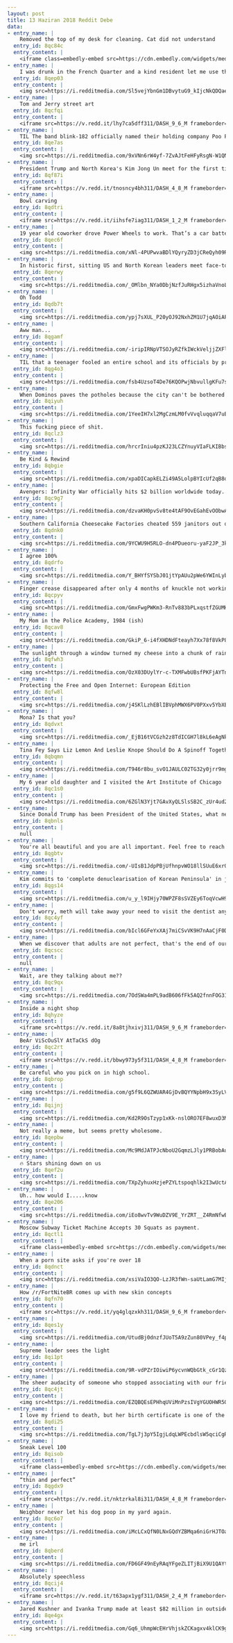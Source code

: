 ```yaml
---
layout: post
title: 13 Haziran 2018 Reddit Debe
data:
- entry_name: |
    Removed the top of my desk for cleaning. Cat did not understand
  entry_id: 8qc84c
  entry_content: |
    <iframe class=embedly-embed src=https://cdn.embedly.com/widgets/media.html?src=https%3A%2F%2Fgfycat.com%2Fifr%2FObviousShockingBronco&url=https%3A%2F%2Fgfycat.com%2FObviousShockingBronco&image=https%3A%2F%2Fthumbs.gfycat.com%2FObviousShockingBronco-size_restricted.gif&key=522baf40bd3911e08d854040d3dc5c07&type=text%2Fhtml&schema=gfycat width=600 height=338 scrolling=no frameborder=0 allowfullscreen></iframe>
- entry_name: |
    I was drunk in the French Quarter and a kind resident let me use their bathroom. I thought this cat was fake until it turned its head to watch me pee.
  entry_id: 8qep03
  entry_content: |
    <img src=https://i.redditmedia.com/Sl5vejYbnGm1DBvytuG9_kIjcNkQDQaeL4LJFusMDLI.jpg?s=ca8dc376ef8c011c000cab77e1b57bf9 frameborder=0>
- entry_name: |
    Tom and Jerry street art
  entry_id: 8qcfqi
  entry_content: |
    <iframe src=https://v.redd.it/lhy7ca5dff311/DASH_9_6_M frameborder=0></iframe>
- entry_name: |
    TIL The band blink-182 officially named their holding company Poo Poo Butt Inc. We did it because it was the most immature, dumbest thing ever, DeLonge said. We thought it would be funny to have our accountants, managers and attorneys having to say that over the phone every day.”
  entry_id: 8qe7as
  entry_content: |
    <img src=https://i.redditmedia.com/9xVNn6rW4yf-7ZvAJtFeHFyRsgN-W1QN1T8CjnGUdf4.jpg?s=8efd14808416ddcb43096f0fcfde23e8 frameborder=0>
- entry_name: |
    President Trump and North Korea's Kim Jong Un meet for the first time
  entry_id: 8qf87i
  entry_content: |
    <iframe src=https://v.redd.it/tnosncy4bh311/DASH_4_8_M frameborder=0></iframe>
- entry_name: |
    Bowl carving
  entry_id: 8qdtri
  entry_content: |
    <iframe src=https://v.redd.it/iihsfe7iag311/DASH_1_2_M frameborder=0></iframe>
- entry_name: |
    19 year old coworker drove Power Wheels to work. That’s a car battery on the hood.
  entry_id: 8qec6f
  entry_content: |
    <img src=https://i.redditmedia.com/xNl-4PUPwvaBDlYQyryZD3jCReQyh09R0Azt_PW7Hbo.jpg?s=c1ea5d609273f319f681f62d9884b6c4 frameborder=0>
- entry_name: |
    In historic first, sitting US and North Korean leaders meet face-to-face
  entry_id: 8qerwy
  entry_content: |
    <img src=https://i.redditmedia.com/_OMlbn_NYa0DbjNzfJuRHgx5izhaVnoL4m5O3CdRjMY.jpg?s=f15b5f6f76f371cca5734da901a38bd0 frameborder=0>
- entry_name: |
    Oh Todd
  entry_id: 8qdb7t
  entry_content: |
    <img src=https://i.redditmedia.com/ypj7sXUL_P20yOJ92NxhZM1U7jqAOiAPam7_9c5r3dA.jpg?s=7ffa336f575544e450652f9bc923bf59 frameborder=0>
- entry_name: |
    Aww man...
  entry_id: 8qgamf
  entry_content: |
    <img src=https://i.redditmedia.com/-iripIRNpVTSOJyRZfkIWckVeljjZXFlPWxpIHErBSY.jpg?s=7d0c3d5b198898cf74bf520a7f4c2214 frameborder=0>
- entry_name: |
    TIL that a teenager fooled an entire school and its officials by pretending to be the State Senator. He was chauffeured, given a tour, and spoke to the high school students about being involved in politics. They only found out when the real Senator showed up the next month.
  entry_id: 8qg4o3
  entry_content: |
    <img src=https://i.redditmedia.com/fsb4UzsoT4De76KQOPwjNbvullgKFu7s3dzwYLBB0cI.jpg?s=f6918fd79b8a92d4414861e550d7d630 frameborder=0>
- entry_name: |
    When Dominos paves the potholes because the city can't be bothered to do it
  entry_id: 8qiyuh
  entry_content: |
    <img src=https://i.redditmedia.com/1YeeIH7xl2MgCzmLM0fvVvqluqqaV7uEaguH5Gm2q-4.png?s=34e6fb6c64eb269087f9afdb7e7d282f frameborder=0>
- entry_name: |
    This fucking piece of shit.
  entry_id: 8qclz3
  entry_content: |
    <img src=https://i.redditmedia.com/hrcrIniu4pzKJ23LCZYnuyVIaFLKIBbsMq6xPGVgwPs.jpg?s=8ef5e9e750382f902340c40a79241cb4 frameborder=0>
- entry_name: |
    Be Kind & Rewind
  entry_id: 8qbgie
  entry_content: |
    <img src=https://i.redditmedia.com/xpaDICapkELZi49A5LolpBYIcUf2qB8oMBoBOM0NcKE.jpg?s=911483b67bf5b4fdef5449296d6d062a frameborder=0>
- entry_name: |
    Avengers: Infinity War officially hits $2 billion worldwide today.
  entry_id: 8qc9g7
  entry_content: |
    <img src=https://i.redditmedia.com/dzvaKH0pvSv8te4tAF9OvEGahEvOObwACg0S1rOn768.jpg?s=3b1410af0ba67b40237145fc1619dd48 frameborder=0>
- entry_name: |
    Southern California Cheesecake Factories cheated 559 janitors out of $4.57 million in wages, labor commissioner charges
  entry_id: 8qdnk0
  entry_content: |
    <img src=https://i.redditmedia.com/9YCWU9H5RLO-dn4PDueoru-yaF2JP_3kQ_q_34k662w.jpg?s=46174bd8787673b123fd949fcc999403 frameborder=0>
- entry_name: |
    I agree 100%
  entry_id: 8qdrfo
  entry_content: |
    <img src=https://i.redditmedia.com/Y_BHYfSYSbJ01jtYpAUu2pWe6YWInLyb_Gfg8Maoxzw.jpg?s=589b49db173996e7db54d5f0141e7e1c frameborder=0>
- entry_name: |
    Finger crease disappeared after only 4 months of knuckle not working
  entry_id: 8qcpyv
  entry_content: |
    <img src=https://i.redditmedia.com/GmxFwgPWKm3-RnTv883bPLxqstfZGUMH8pwdVd7tNlE.jpg?s=d15d2abc686c438896fe92d55905697d frameborder=0>
- entry_name: |
    My Mom in the Police Academy, 1984 (ish)
  entry_id: 8qcav8
  entry_content: |
    <img src=https://i.redditmedia.com/GkiP_6-i4fXHDNdFteayh7Xx78f8VkP8se0J5BfrXrk.jpg?s=173ab82f20b7c46e1a197f485b7842dd frameborder=0>
- entry_name: |
    The sunlight through a window turned my cheese into a chunk of rainbow.
  entry_id: 8qfwh3
  entry_content: |
    <img src=https://i.redditmedia.com/OzX03DUylYr-c-TXMFwbUBsfPKFjAYTnqW1loHbhU1s.jpg?s=bdb542e7f01a7d4dfd9ac84321e5d443 frameborder=0>
- entry_name: |
    Protecting the Free and Open Internet: European Edition
  entry_id: 8qfw8l
  entry_content: |
    <img src=https://i.redditmedia.com/j4SKlLzhEBlIBVphMWX6PV0PXxv5YbXEMGHXcypbhtg.jpg?s=0b695a1b353e1cc40812d8f2d94a94a1 frameborder=0>
- entry_name: |
    Mona? Is that you?
  entry_id: 8qdvxt
  entry_content: |
    <img src=https://i.redditmedia.com/_EjB16tVCGzh2z8TdICGH7l8kL6eAgNkQd9hsutdL8Q.jpg?s=19c6a3dd93a1427ae3127389f0182d0c frameborder=0>
- entry_name: |
    Tina Fey Says Liz Lemon And Leslie Knope Should Do A Spinoff Together
  entry_id: 8qbqmn
  entry_content: |
    <img src=https://i.redditmedia.com/T946r8bu_svO1JAULC02TG32y0jrr9mgSWY7UaQCQGo.jpg?s=64e63cd82cdee527b78368b4274b9aad frameborder=0>
- entry_name: |
    My 6 year old daughter and I visited the Art Institute of Chicago
  entry_id: 8qc1s0
  entry_content: |
    <img src=https://i.redditmedia.com/6ZGlN3Yjt7GAvXyQLSlsSB2C_zUr4ud2l34Kkw6LGr0.jpg?s=3d33ff2b448b0d198fcbedf4fc739a14 frameborder=0>
- entry_name: |
    Since Donald Trump has been President of the United States, what negative impacts has him being president caused you personally?
  entry_id: 8qbnls
  entry_content: |
    null
- entry_name: |
    You're all beautiful and you are all important. Feel free to reach out to me if you need someone
  entry_id: 8qgbtv
  entry_content: |
    <img src=https://i.redditmedia.com/-UIsB1JdpPBjUfhnpvWO18llSUuE6xr0HjlCuEUL3M0.jpg?s=99aab747cf966015a1fb89c1f462e55c frameborder=0>
- entry_name: |
    Kim commits to 'complete denuclearisation of Korean Peninsula' in joint text
  entry_id: 8qgs14
  entry_content: |
    <img src=https://i.redditmedia.com/u_y_l9IHjy70WPZF8sSVZEy6ToqVcwH9kU67Px7BzIs.jpg?s=2aa97ba585ef06fae434b9a8c189e21f frameborder=0>
- entry_name: |
    Don't worry, meth will take away your need to visit the dentist anyways.
  entry_id: 8qc4yf
  entry_content: |
    <img src=https://i.redditmedia.com/bIcl6GFeYxXAj7miCSvVK9H7nAaCjF0DPSDvNzbuxto.jpg?s=1005007f8acc28d7c65dfe4e4ab19940 frameborder=0>
- entry_name: |
    When we discover that adults are not perfect, that's the end of our childhood. When we forgive them for it, that's the end of our adolescence.
  entry_id: 8qcscc
  entry_content: |
    null
- entry_name: |
    Wait, are they talking about me??
  entry_id: 8qc9qx
  entry_content: |
    <img src=https://i.redditmedia.com/7OdSWa4mPL9adB606fFk5AQ2fnnFOG31f5NRqg85Blg.jpg?s=ab986de13728b2a6b35e36bf4a958380 frameborder=0>
- entry_name: |
    Inside a night shop
  entry_id: 8qhyze
  entry_content: |
    <iframe src=https://v.redd.it/8a8tjhxivj311/DASH_9_6_M frameborder=0></iframe>
- entry_name: |
    BeAr ViScOuSlY AtTaCkS dOg
  entry_id: 8qc2rt
  entry_content: |
    <iframe src=https://v.redd.it/bbwy973y5f311/DASH_4_8_M frameborder=0></iframe>
- entry_name: |
    Be careful who you pick on in high school.
  entry_id: 8qbrop
  entry_content: |
    <img src=https://i.redditmedia.com/g5f9L6QZWUAR4GjDvBQYYNpbH9x3SyLVqketVLTqzZA.jpg?s=2bd6859c4d482e42f8d39741ca73c676 frameborder=0>
- entry_name: |
  entry_id: 8qijnj
  entry_content: |
    <img src=https://i.redditmedia.com/Kd2R9OsTzyp1xKk-nslORO7EF8wuxD3Mk2DetjUQtQg.jpg?s=136be79ef0c8934fa81ebc49559af94a frameborder=0>
- entry_name: |
    Not really a meme, but seems pretty wholesome.
  entry_id: 8qepbw
  entry_content: |
    <img src=https://i.redditmedia.com/Mc9MdJATPJcNboU2GqmzLJly1PRBobAuD7uk6m53M4Q.png?s=b84bfd231d5b2881b77cfeaa50f94c56 frameborder=0>
- entry_name: |
    🔥 Stars shining down on us
  entry_id: 8qef2u
  entry_content: |
    <img src=https://i.redditmedia.com/TXpZyhuxHzjePZYLtspoqhlk2I3wUctA2-YD-f7-94s.jpg?s=3d10ceca5ab566eb483df9c0badecc44 frameborder=0>
- entry_name: |
    Uh.. how would I.....know
  entry_id: 8qe206
  entry_content: |
    <img src=https://i.redditmedia.com/iEo8wvTv9WuDZV9E_YrZRT__Z4RmNfwEy0DYJanmapg.jpg?s=a9543f589de3cb662148c06c1e94ab80 frameborder=0>
- entry_name: |
    Moscow Subway Ticket Machine Accepts 30 Squats as payment.
  entry_id: 8qctl1
  entry_content: |
    <iframe class=embedly-embed src=https://cdn.embedly.com/widgets/media.html?src=https%3A%2F%2Fgfycat.com%2Fifr%2FCreamyFelineAustralianfreshwatercrocodile&url=https%3A%2F%2Fgfycat.com%2FCreamyFelineAustralianfreshwatercrocodile&image=https%3A%2F%2Fthumbs.gfycat.com%2FCreamyFelineAustralianfreshwatercrocodile-size_restricted.gif&key=2aa3c4d5f3de4f5b9120b660ad850dc9&type=text%2Fhtml&schema=gfycat width=600 height=338 scrolling=no frameborder=0 allowfullscreen></iframe>
- entry_name: |
    When a porn site asks if you're over 18
  entry_id: 8qdnct
  entry_content: |
    <img src=https://i.redditmedia.com/xsiVaIO3QO-LzJR3fWn-saUtLamG7MIjkuzTTXNYVHA.png?s=5f297bfc3002330c06981106bf4b4b0c frameborder=0>
- entry_name: |
    How /r/FortNiteBR comes up with new skin concepts
  entry_id: 8qfn70
  entry_content: |
    <iframe src=https://v.redd.it/yq4glqzxkh311/DASH_9_6_M frameborder=0></iframe>
- entry_name: |
  entry_id: 8qes1y
  entry_content: |
    <img src=https://i.redditmedia.com/UtudBj0dnzfJUoT5A9zZun80VPey_f4pUi5jeGMZV5o.jpg?s=4108ca6d6e0e20a5157699331e15f7e0 frameborder=0>
- entry_name: |
    Supreme leader sees the light
  entry_id: 8qi1pt
  entry_content: |
    <img src=https://i.redditmedia.com/9R-vdPZrIOiwiP6ycvnWQbGtk_cGr1Qzt-rAD0_IGcU.jpg?s=d66317be9c66a1d7e136cfeed42f6099 frameborder=0>
- entry_name: |
    The sheer audacity of someone who stopped associating with our friend circle to pursue a richer life.
  entry_id: 8qc4jt
  entry_content: |
    <img src=https://i.redditmedia.com/EZQBQEsEPHhqUViMnPzsIVgYGUOHWR5OONOOaB_YhwY.png?s=506131ca3ec8e84d920fc99d84f2f373 frameborder=0>
- entry_name: |
    I love my friend to death, but her birth certificate is one of the most trashy and hilarious things I’ve seen. (I did get permission to share)
  entry_id: 8qdi25
  entry_content: |
    <img src=https://i.redditmedia.com/TgL7j3pY5IgjLdqLWPEcbdlsW5qciCgRQ7SC_4sehLs.jpg?s=92f053067211fcfe5590fec090b82220 frameborder=0>
- entry_name: |
    Sneak Level 100
  entry_id: 8qisob
  entry_content: |
    <iframe class=embedly-embed src=https://cdn.embedly.com/widgets/media.html?src=https%3A%2F%2Fgfycat.com%2Fifr%2FCircularShadowyHalcyon&url=https%3A%2F%2Fgfycat.com%2FCircularShadowyHalcyon&image=https%3A%2F%2Fthumbs.gfycat.com%2FCircularShadowyHalcyon-size_restricted.gif&key=522baf40bd3911e08d854040d3dc5c07&type=text%2Fhtml&schema=gfycat width=600 height=600 scrolling=no frameborder=0 allowfullscreen></iframe>
- entry_name: |
    “thin and perfect”
  entry_id: 8qgdx9
  entry_content: |
    <iframe src=https://v.redd.it/nktzrkal8i311/DASH_4_8_M frameborder=0></iframe>
- entry_name: |
    Neighbor never let his dog poop in my yard again.
  entry_id: 8qc6o7
  entry_content: |
    <img src=https://i.redditmedia.com/iMcLCxQfN0LNxGQdYZBMqa6niGrHJTOaXfoT-UEnnuA.jpg?s=a871e9d4562e5ff9c3f61e3a9a21b2c7 frameborder=0>
- entry_name: |
    me irl
  entry_id: 8qberd
  entry_content: |
    <img src=https://i.redditmedia.com/FD6GF49nEyRAqYFgeZLITjBiX9U1QAYtEFwbG9QVQ-w.jpg?s=4f984667decb4fe3c76b38682134ef79 frameborder=0>
- entry_name: |
    Absolutely speechless
  entry_id: 8qcij4
  entry_content: |
    <iframe src=https://v.redd.it/t63apx1ygf311/DASH_2_4_M frameborder=0></iframe>
- entry_name: |
    Jared Kushner and Ivanka Trump made at least $82 million in outside income last year while serving in the White House, filings show
  entry_id: 8qe4gx
  entry_content: |
    <img src=https://i.redditmedia.com/Gq6_UhmpWcEHrVhjskZCKagxv4klCK9gvqI6emJgpgw.jpg?s=8a7c581ec9daa790db119fcda561746d frameborder=0>
---
```

